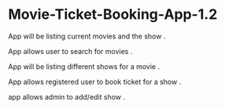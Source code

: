 # Movie-Ticket-Booking-App-1.2


 App will be listing current movies and the show .

App allows user to search for movies .

App will be listing different shows for a movie .

App allows registered user to book ticket for a show .

app allows admin to add/edit show .


 
